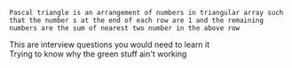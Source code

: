 	Pascal triangle is an arrangement of numbers in triangular array such that the number s at the end of each row are 1 and the remaining numbers are the sum of nearest two number in the above row
This are interview questions you would need to learn it\
Trying to know why the green stuff ain't working
